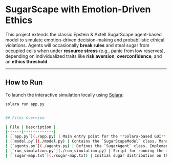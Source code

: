 # SugarScape with Emotion-Driven Ethics

This project extends the classic Epstein & Axtell SugarScape agent-based model to simulate emotion-driven decision-making and probabilistic ethical violations. 
Agents will occasionally **break rules** and steal sugar from occupied cells when under **resource stress** (e.g., panic from low reserves), depending on individualized traits like **risk aversion**, **overconfidence**, and an **ethics threshold**.

---

## How to Run

To launch the interactive simulation locally using [Solara](https://solara.dev):

```bash
solara run app.py


## Files Overview

| File | Description |
|------|-------------|
| [`app.py`](./app.py) | Main entry point for the **Solara-based GUI**. Defines sliders for model parameters and visual encoding for agents (e.g., color for ethical violations). |
| [`model.py`](./model.py) | Contains the `SugarScapeModel` class. Manages the simulation logic, data collection, sugar regrowth, and step-by-step updates. |
| [`agents.py`](./agents.py) | Defines the `SugarAgent` class. Implements panic-driven rule-breaking, emotion-based traits, movement logic, sugar gathering, and death conditions. |
| [`run_simulation.py`](./run_simulation.py) | Script for running the model **in headless mode** (no GUI) and saving results like Gini coefficients and unethical moves to CSV. |
| [`sugar-map.txt`](./sugar-map.txt) | Initial sugar distribution on the grid, loaded as a property layer by the model. Must be present for the simulation to run. |


